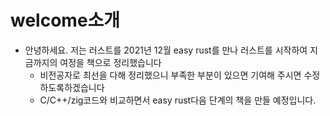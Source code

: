 # welcome소개

- 안녕하세요.  저는 러스트를 2021년 12월 easy rust를 만나 러스트를 시작하여 지금까지의 여정을 책으로 정리했습니다
    -  비전공자로 최선을 다해 정리했으니 부족한 부분이 있으면 기여해 주시면 수정하도록하겠습니다
    -  C/C++/zig코드와 비교하면서 easy rust다음 단계의 책을 만들 예정입니다.

<script src="https://utteranc.es/client.js"
        repo="https://github.com/YoungHaKim7/rust_book_comment_blog"
        issue-term="pathname"
        theme="github-light"
        crossorigin="anonymous"
        async>
</script>

